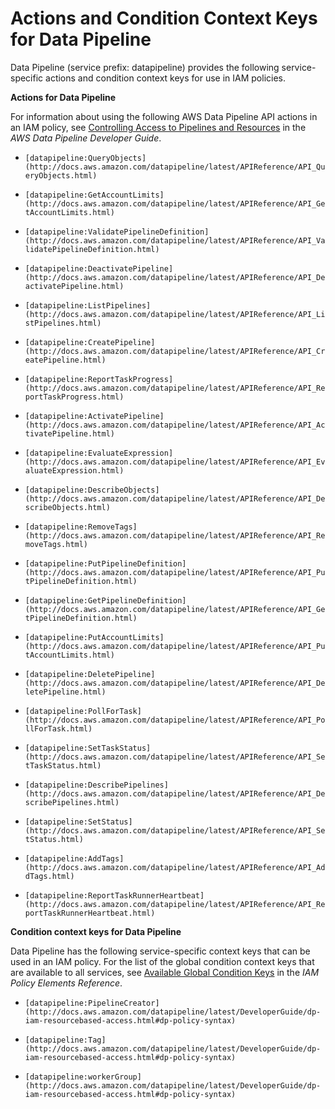 # Actions and Condition Context Keys for Data Pipeline<a name="list_datapipeline"></a>

Data Pipeline \(service prefix: datapipeline\) provides the following service\-specific actions and condition context keys for use in IAM policies\.

**Actions for Data Pipeline**

For information about using the following AWS Data Pipeline API actions in an IAM policy, see [Controlling Access to Pipelines and Resources](http://docs.aws.amazon.com/datapipeline/latest/DeveloperGuide/dp-control-access.html) in the *AWS Data Pipeline Developer Guide*\.

+ `[datapipeline:QueryObjects](http://docs.aws.amazon.com/datapipeline/latest/APIReference/API_QueryObjects.html)`

+ `[datapipeline:GetAccountLimits](http://docs.aws.amazon.com/datapipeline/latest/APIReference/API_GetAccountLimits.html)`

+ `[datapipeline:ValidatePipelineDefinition](http://docs.aws.amazon.com/datapipeline/latest/APIReference/API_ValidatePipelineDefinition.html)`

+ `[datapipeline:DeactivatePipeline](http://docs.aws.amazon.com/datapipeline/latest/APIReference/API_DeactivatePipeline.html)`

+ `[datapipeline:ListPipelines](http://docs.aws.amazon.com/datapipeline/latest/APIReference/API_ListPipelines.html)`

+ `[datapipeline:CreatePipeline](http://docs.aws.amazon.com/datapipeline/latest/APIReference/API_CreatePipeline.html)`

+ `[datapipeline:ReportTaskProgress](http://docs.aws.amazon.com/datapipeline/latest/APIReference/API_ReportTaskProgress.html)`

+ `[datapipeline:ActivatePipeline](http://docs.aws.amazon.com/datapipeline/latest/APIReference/API_ActivatePipeline.html)`

+ `[datapipeline:EvaluateExpression](http://docs.aws.amazon.com/datapipeline/latest/APIReference/API_EvaluateExpression.html)`

+ `[datapipeline:DescribeObjects](http://docs.aws.amazon.com/datapipeline/latest/APIReference/API_DescribeObjects.html)`

+ `[datapipeline:RemoveTags](http://docs.aws.amazon.com/datapipeline/latest/APIReference/API_RemoveTags.html)`

+ `[datapipeline:PutPipelineDefinition](http://docs.aws.amazon.com/datapipeline/latest/APIReference/API_PutPipelineDefinition.html)`

+ `[datapipeline:GetPipelineDefinition](http://docs.aws.amazon.com/datapipeline/latest/APIReference/API_GetPipelineDefinition.html)`

+ `[datapipeline:PutAccountLimits](http://docs.aws.amazon.com/datapipeline/latest/APIReference/API_PutAccountLimits.html)`

+ `[datapipeline:DeletePipeline](http://docs.aws.amazon.com/datapipeline/latest/APIReference/API_DeletePipeline.html)`

+ `[datapipeline:PollForTask](http://docs.aws.amazon.com/datapipeline/latest/APIReference/API_PollForTask.html)`

+ `[datapipeline:SetTaskStatus](http://docs.aws.amazon.com/datapipeline/latest/APIReference/API_SetTaskStatus.html)`

+ `[datapipeline:DescribePipelines](http://docs.aws.amazon.com/datapipeline/latest/APIReference/API_DescribePipelines.html)`

+ `[datapipeline:SetStatus](http://docs.aws.amazon.com/datapipeline/latest/APIReference/API_SetStatus.html)`

+ `[datapipeline:AddTags](http://docs.aws.amazon.com/datapipeline/latest/APIReference/API_AddTags.html)`

+ `[datapipeline:ReportTaskRunnerHeartbeat](http://docs.aws.amazon.com/datapipeline/latest/APIReference/API_ReportTaskRunnerHeartbeat.html)`

**Condition context keys for Data Pipeline**

Data Pipeline has the following service\-specific context keys that can be used in an IAM policy\. For the list of the global condition context keys that are available to all services, see [Available Global Condition Keys](reference_policies_condition-keys.md#AvailableKeys) in the *IAM Policy Elements Reference*\.

+ `[datapipeline:PipelineCreator](http://docs.aws.amazon.com/datapipeline/latest/DeveloperGuide/dp-iam-resourcebased-access.html#dp-policy-syntax)`

+ `[datapipeline:Tag](http://docs.aws.amazon.com/datapipeline/latest/DeveloperGuide/dp-iam-resourcebased-access.html#dp-policy-syntax)`

+ `[datapipeline:workerGroup](http://docs.aws.amazon.com/datapipeline/latest/DeveloperGuide/dp-iam-resourcebased-access.html#dp-policy-syntax)`